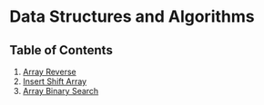# Data Structures and Algorithms

## Table of Contents

1. [Array Reverse](./javascript/arrayReverse/README.md)
2. [Insert Shift Array](./javascript/arrayInsertShift/README.md)
3. [Array Binary Search](./javascript/arrayBinarySearch/README.md)
